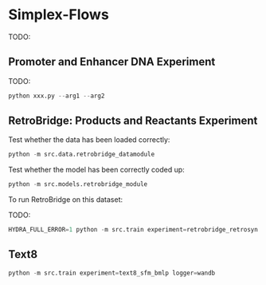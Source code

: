 # Simplex-Flows

TODO:

## Promoter and Enhancer DNA Experiment

TODO:

```py
python xxx.py --arg1 --arg2
```

## RetroBridge: Products and Reactants Experiment

Test whether the data has been loaded correctly:

```py
python -m src.data.retrobridge_datamodule
```

Test whether the model has been correctly coded up:

```py
python -m src.models.retrobridge_module
```


To run RetroBridge on this dataset:

TODO:

```py
HYDRA_FULL_ERROR=1 python -m src.train experiment=retrobridge_retrosyn logger=wandb
```



## Text8

```py
python -m src.train experiment=text8_sfm_bmlp logger=wandb
```